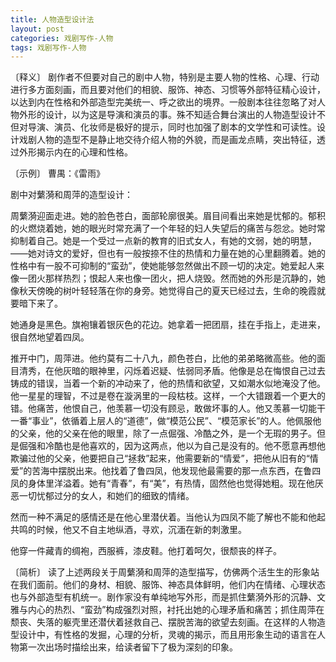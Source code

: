 ```yaml
---
title: 人物造型设计法
layout: post
categories: 戏剧写作-人物
tags: 戏剧写作-人物
---
```


〔释义〕 剧作者不但要对自己的剧中人物，特别是主要人物的性格、心理、行动进行多方面刻画，而且要对他们的相貌、服饰、神态、习惯等外部特征精心设计，以达到内在性格和外部造型完美统一、呼之欲出的境界。一般剧本往往忽略了对人物外形的设计，以为这是导演和演员的事。殊不知适合舞台演出的人物造型设计不但对导演、演员、化妆师是极好的提示，同时也加强了剧本的文学性和可读性。设计戏剧人物的造型不是静止地交待介绍人物的外貌，而是画龙点睛，突出特征，透过外形揭示内在的心理和性格。

〔示例〕 曹禺：《雷雨》

剧中对蘩漪和周萍的造型设计：

周蘩漪迎面走进。她的脸色苍白，面部轮廓很美。眉目间看出来她是忧郁的。郁积的火燃烧着她，她的眼光时常充满了一个年轻的妇人失望后的痛苦与怨忿。她时常抑制着自己。她是一个受过一点新的教育的旧式女人，有她的文弱，她的明慧，——她对诗文的爱好，但也有一般按捺不住的热情和力量在她的心里翻腾着。她的性格中有一股不可抑制的“蛮劲”，使她能够忽然做出不顾一切的决定。她爱起人来像一团火那样热烈；恨起人来也像一团火，把人烧毁。然而她的外形是沉静的，她像秋天傍晚的树叶轻轻落在你的身旁。她觉得自己的夏天已经过去，生命的晚霞就要暗下来了。

她通身是黑色。旗袍镶着银灰色的花边。她拿着一把团扇，挂在手指上，走进来，很自然地望着四凤。

推开中门，周萍进。他约莫有二十八九，颜色苍白，比他的弟弟略微高些。他的面目清秀，在他灰暗的眼神里，闪烁着迟疑、怯弱同矛盾。他像是总在悔恨自己过去铸成的错误，当着一个新的冲动来了，他的热情和欲望，又如潮水似地淹没了他。他一星星的理智，不过是卷在漩涡里的一段枯枝。这样，一个大错跟着一个更大的错。他痛苦，他恨自己，他羡慕一切没有顾忌，敢做坏事的人。他又羡慕一切能干一番“事业”，依循着上层人的“道德”，做“模范公民”、“模范家长”的人。他佩服他的父亲，他的父亲在他的眼里，除了一点倔强、冷酷之外，是一个无瑕的男子。但是倔强和冷酷也是他喜欢的，因为这两点，他以为自己是没有的。他不愿意再想他欺骗过他的父亲，他要把自己“拯救”起来，他需要新的“情爱”，把他从旧有的“情爱”的苦海中摆脱出来。他找着了鲁四凤，他发现他最需要的那一点东西，在鲁四凤的身体里洋溢着。她有“青春”，有“美”，有热情，固然他也觉得她粗。现在他厌恶一切忧郁过分的女人，和她们的细致的情绪。

然而一种不满足的感情还是在他心里潜伏着。当他认为四凤不能了解也不能和他起共鸣的时候，他又不自主地纵酒，寻欢，沉湎在新的刺激里。

他穿一件藏青的绸袍，西服裤，漆皮鞋。他打着呵欠，很颓丧的样子。

〔简析〕 读了上述两段关于周蘩漪和周萍的造型描写，仿佛两个活生生的形象站在我们面前。他们的身材、相貌、服饰、神态具体鲜明，他们内在情绪、心理状态也与外部造型有机统一。剧作家没有单纯地写外形，而是抓住蘩漪外形的沉静、文雅与内心的热烈、“蛮劲”构成强烈对照，衬托出她的心理矛盾和痛苦；抓住周萍在颓丧、失落的躯壳里还潜伏着拯救自己、摆脱苦海的欲望去刻画。在这样的人物造型设计中，有性格的发掘，心理的分析，灵魂的揭示，而且用形象生动的语言在人物第一次出场时描绘出来，给读者留下了极为深刻的印象。 